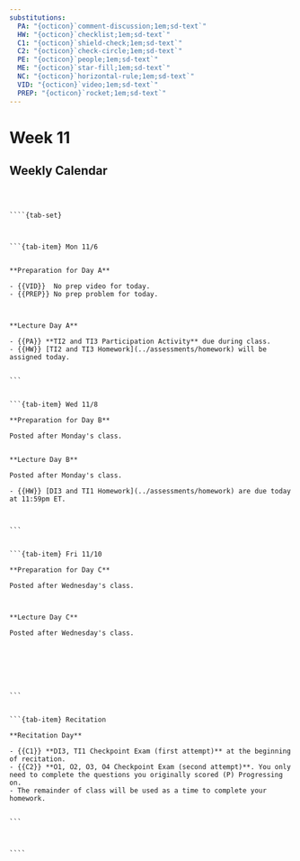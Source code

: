 ```yaml
---
substitutions:
  PA: "{octicon}`comment-discussion;1em;sd-text`"
  HW: "{octicon}`checklist;1em;sd-text`"
  C1: "{octicon}`shield-check;1em;sd-text`"
  C2: "{octicon}`check-circle;1em;sd-text`"
  PE: "{octicon}`people;1em;sd-text`"
  ME: "{octicon}`star-fill;1em;sd-text`"
  NC: "{octicon}`horizontal-rule;1em;sd-text`"
  VID: "{octicon}`video;1em;sd-text`"
  PREP: "{octicon}`rocket;1em;sd-text`"
---
```


Week 11
============================

## Weekly Calendar


`````{card}



````{tab-set}



```{tab-item} Mon 11/6


**Preparation for Day A**

- {{VID}}  No prep video for today.
- {{PREP}} No prep problem for today.



**Lecture Day A**

- {{PA}} **TI2 and TI3 Participation Activity** due during class.
- {{HW}} [TI2 and TI3 Homework](../assessments/homework) will be assigned today.


```


```{tab-item} Wed 11/8

**Preparation for Day B**

Posted after Monday's class.


**Lecture Day B**

Posted after Monday's class.

- {{HW}} [DI3 and TI1 Homework](../assessments/homework) are due today at 11:59pm ET.



```


```{tab-item} Fri 11/10

**Preparation for Day C**

Posted after Wednesday's class.



**Lecture Day C**

Posted after Wednesday's class.







```


```{tab-item} Recitation

**Recitation Day** 

- {{C1}} **DI3, TI1 Checkpoint Exam (first attempt)** at the beginning of recitation.
- {{C2}} **O1, O2, O3, O4 Checkpoint Exam (second attempt)**. You only need to complete the questions you originally scored (P) Progressing on.
- The remainder of class will be used as a time to complete your homework.


```



````

`````









